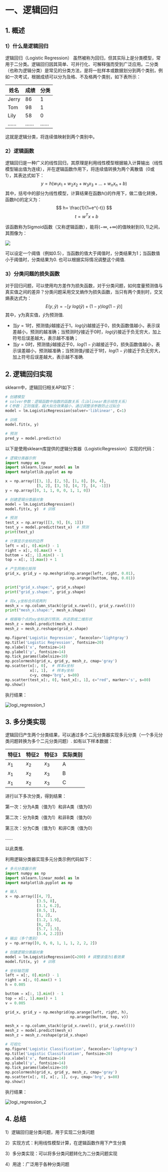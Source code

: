 # 一、逻辑回归

## 1. 概述

### 1）什么是逻辑回归

逻辑回归（Logistic Regression） 虽然被称为回归，但其实际上是分类模型，常用于二分类。逻辑回归因其简单、可并行化、可解释强而受到广泛应用。二分类（也称为逻辑分类）是常见的分类方法，是将一批样本或数据划分到两个类别，例如一次考试，根据成绩可以分为及格、不及格两个类别，如下表所示：

| 姓名  | 成绩 | 分类 |
| ----- | ---- | ---- |
| Jerry | 86   | 1    |
| Tom   | 98   | 1    |
| Lily  | 58   | 0    |
| ……    | ……   | ……   |

这就是逻辑分类，将连续值映射到两个类别中。

### 2）逻辑函数

逻辑回归是一种广义的线性回归，其原理是利用线性模型根据输入计算输出（线性模型输出值为连续），并在逻辑函数作用下，将连续值转换为两个离散值（0或1），其表达式如下：
$$
y = h(w_1x_1 + w_2x_2 + w_3x_3 + ... + w_nx_n + b)
$$
其中，括号中的部分为线性模型，计算结果在函数$h()$的作用下，做二值化转换，函数$h()$的定义为：
$$
h= \frac{1}{1+e^{-t}}
$$
$$
\quad t=w^Tx+b
$$



该函数称为Sigmoid函数（又称逻辑函数），能将$(-\infty, +\infty)$的值映射到$(0, 1)$之间，其图像为：

![](img/sigmod.png)

可以设定一个阈值（例如0.5），当函数的值大于阈值时，分类结果为1；当函数值小于阈值时，分类结果为0. 也可以根据实际情况调整这个阈值. 

### 3）分类问题的损失函数

对于回归问题，可以使用均方差作为损失函数，对于分类问题，如何度量预测值与真实值之间的差异？分类问题采用交叉熵作为损失函数，当只有两个类别时，交叉熵表达式为：
$$
E(y, \hat{y}) = -[y \ log(\hat{y}) + (1-y)log(1-\hat{y})]
$$
其中，y为真实值，$\hat{y}$为预测值.  

- 当$y=1$时，预测值$\hat{y}$越接近于1，$log(\hat{y})$越接近于0，损失函数值越小，表示误差越小，预测的越准确；当预测时$\hat{y}$接近于0时，$log(\hat{y})$接近于负无穷大，加上符号后误差越大，表示越不准确；
- 当$y=0$时，预测值$\hat{y}$越接近于0，$log(1-\hat{y})$越接近于0，损失函数值越小，表示误差越小，预测越准确；当预测值$\hat{y}$接近于1时，$log(1-\hat{y})$接近于负无穷大，加上符号后误差越大，表示越不准确.



## 2. 逻辑回归实现

sklearn中，逻辑回归相关API如下：

```python
# 创建模型
# solver参数：逻辑函数中指数的函数关系（liblinear表示线性关系）
# C参数：正则强度，越大拟合效果越小，通过调整该参数防止过拟合
model = lm.LogisticRegression(solver='liblinear', C=1)

# 训练
model.fit(x, y) 

# 预测
pred_y = model.predict(x)
```



以下是使用sklearn库提供的逻辑分类器（LogisticRegression）实现的代码：

```python
# 逻辑分类器示例
import numpy as np
import sklearn.linear_model as lm
import matplotlib.pyplot as mp

x = np.array([[3, 1], [2, 5], [1, 8], [6, 4],
              [5, 2], [3, 5], [4, 7], [4, -1]])
y = np.array([0, 1, 1, 0, 0, 1, 1, 0])

# 创建逻辑分类器对象
model = lm.LogisticRegression()
model.fit(x, y)  # 训练

# 预测
test_x = np.array([[3, 9], [6, 1]])
test_y = model.predict(test_x)  # 预测
print(test_y)

# 计算显示坐标的边界
left = x[:, 0].min() - 1
right = x[:, 0].max() + 1
buttom = x[:, 1].min() - 1
top = x[:, 1].max() + 1

# 产生网格化矩阵
grid_x, grid_y = np.meshgrid(np.arange(left, right, 0.01),
                             np.arange(buttom, top, 0.01))

print("grid_x.shape:", grid_x.shape)
print("grid_y.shape:", grid_y.shape)

# 将x,y坐标合并成两列
mesh_x = np.column_stack((grid_x.ravel(), grid_y.ravel()))
print("mesh_x.shape:", mesh_x.shape)

# 根据每个点的xy坐标进行预测，并还原成二维形状
mesh_z = model.predict(mesh_x)
mesh_z = mesh_z.reshape(grid_x.shape)

mp.figure('Logistic Regression', facecolor='lightgray')
mp.title('Logistic Regression', fontsize=20)
mp.xlabel('x', fontsize=14)
mp.ylabel('y', fontsize=14)
mp.tick_params(labelsize=10)
mp.pcolormesh(grid_x, grid_y, mesh_z, cmap='gray')
mp.scatter(x[:, 0],  # 样本x坐标
           x[:, 1],  # 样本y坐标
           c=y, cmap='brg', s=80)
mp.scatter(test_x[:, 0], test_x[:, 1], c="red", marker='s', s=80)
mp.show()
```

执行结果：

![logi_regression_1](img/logi_regression_1.png)



## 3. 多分类实现

逻辑回归产生两个分类结果，可以通过多个二元分类器实现多元分类（一个多元分类问题转换为多个二元分类问题）. 如有以下样本数据：

| 特征1 | 特征2 | 特征3 | 实际类别 |
| ----- | ----- | ----- | -------- |
| $x_1$ | $x_2$ | $x_3$ | A        |
| $x_1$ | $x_2$ | $x_3$ | B        |
| $x_1$ | $x_2$ | $x_3$ | C        |

进行以下多次分类，得到结果：

第一次：分为A类（值为1）和非A类（值为0）

第二次：分为B类（值为1）和非B类（值为0）

第三次：分为C类（值为1）和非C类（值为0）

……

以此类推.



利用逻辑分类器实现多元分类示例代码如下：

```python
# 多元分类器示例
import numpy as np
import sklearn.linear_model as lm
import matplotlib.pyplot as mp

# 输入
x = np.array([[4, 7],
              [3.5, 8],
              [3.1, 6.2],
              [0.5, 1],
              [1, 2],
              [1.2, 1.9],
              [6, 2],
              [5.7, 1.5],
              [5.4, 2.2]])
# 输出（多个类别）
y = np.array([0, 0, 0, 1, 1, 1, 2, 2, 2])

# 创建逻辑分类器对象
model = lm.LogisticRegression(C=200) # 调整该值为1看效果
model.fit(x, y)  # 训练

# 坐标轴范围
left = x[:, 0].min() - 1
right = x[:, 0].max() + 1
h = 0.005

buttom = x[:, 1].min() - 1
top = x[:, 1].max() + 1
v = 0.005

grid_x, grid_y = np.meshgrid(np.arange(left, right, h),
                             np.arange(buttom, top, v))

mesh_x = np.column_stack((grid_x.ravel(), grid_y.ravel()))
mesh_z = model.predict(mesh_x)
mesh_z = mesh_z.reshape(grid_x.shape)

# 可视化
mp.figure('Logistic Classification', facecolor='lightgray')
mp.title('Logistic Classification', fontsize=20)
mp.xlabel('x', fontsize=14)
mp.ylabel('y', fontsize=14)
mp.tick_params(labelsize=10)
mp.pcolormesh(grid_x, grid_y, mesh_z, cmap='gray')
mp.scatter(x[:, 0], x[:, 1], c=y, cmap='brg', s=80)
mp.show()
```

执行结果：

![logi_regression_2](img/logi_regression_2.png)

## 4. 总结

1）逻辑回归是分类问题，用于实现二分类问题

2）实现方式：利用线性模型计算，在逻辑函数作用下产生分类

3）多分类实现：可以将多分类问题转化为二分类问题实现

4）用途：广泛用于各种分类问题

